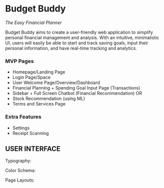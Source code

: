 # Budget Buddy
*The Easy Financial Planner*

Budget Buddy aims to create a user-friendly web application to simplify personal financial management and analysis. 
With an intuitive, minimalistic UI, users will easily be able to start and track saving goals, input their personal information, and have real-time tracking and analytics. 


### MVP Pages
- Homepage/Landing Page
- Login Page/Space
- User Welcome Page/Overview/Dashboard
- Financial Planning + Spending Goal Input Page (Transactions)
- Sidebar + Full Screen Chatbot (Financial Recommendation)
  OR
- Stock Recommendation (using ML)
- Terms and Services Page

### Extra Features
- Settings
- Receipt Scanning


## USER INTERFACE
Typography:

Color Schema:

Page Layouts:



